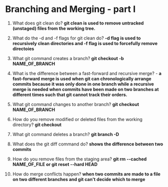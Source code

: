 # Branching and Merging  - part I

1. What does git clean do? **git clean is used to remove untracked (unstaged) files from the working tree.**

2. What do the -d and -f flags for git clean do? **-d flag is used to recursively clean directories and -f flag is used to forcefully remove directoies**

3. What git command creates a branch? **git checkout -b NAME_OF_BRANCH**

4. What is the difference between a fast-forward and recursive merge? - **a fast-forward merge is used when git can chronologically arrange commits because it was only done in one branch while a recursive merge is needed when commits have been made on two branches at different times such that git cannot track their orders.**

5. What git command changes to another branch? **git checkout NAME_OF_BRANCH**

6. How do you remove modified or deleted files from the working directory? **git checkout**

7. What git command deletes a branch? **git branch -D**

8. What does the git diff command do? **shows the difference between two commits**

9. How do you remove files from the staging area? **git rm --cached NAME_OF_FILE or git reset --hard HEAD**

10. How do merge conflicts happen? **when two commits are made to a file on two different branches and git can't decide which to merge**